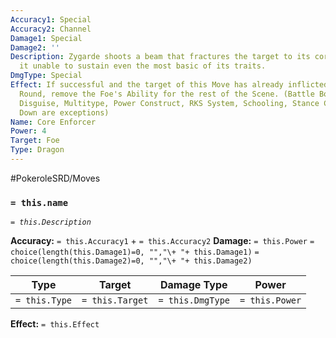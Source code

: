 ```yaml
---
Accuracy1: Special
Accuracy2: Channel
Damage1: Special
Damage2: ''
Description: Zygarde shoots a beam that fractures the target to its core, rendering
  it unable to sustain even the most basic of its traits.
DmgType: Special
Effect: If successful and the target of this Move has already inflicted damage this
  Round, remove the Foe's Ability for the rest of the Scene. (Battle Bond, Comatose,
  Disguise, Multitype, Power Construct, RKS System, Schooling, Stance Change & Shields
  Down are exceptions)
Name: Core Enforcer
Power: 4
Target: Foe
Type: Dragon
---
```


#PokeroleSRD/Moves

### `= this.name` 
*`= this.Description`*

**Accuracy:** `= this.Accuracy1` + `= this.Accuracy2`
**Damage:** `= this.Power` `= choice(length(this.Damage1)=0, "","\+ "+ this.Damage1)` `= choice(length(this.Damage2)=0, "","\+ "+ this.Damage2)`

| Type          | Target          | Damage Type          | Power          |
| ------------- | --------------- | ---------------- | -------------- |
| `= this.Type` | `= this.Target` | `= this.DmgType` | `= this.Power` | 

**Effect:** `= this.Effect`